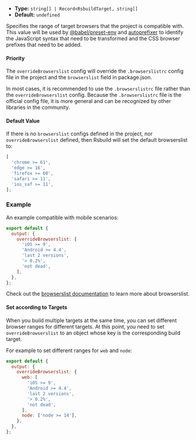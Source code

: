 - **Type:** `string[] | Record<RsbuildTarget, string[]`
- **Default:** `undefined`

Specifies the range of target browsers that the project is compatible with. This value will be used by [@babel/preset-env](https://babeljs.io/docs/en/babel-preset-env) and [autoprefixer](https://github.com/postcss/autoprefixer) to identify the JavaScript syntax that need to be transformed and the CSS browser prefixes that need to be added.

#### Priority

The `overrideBrowserslist` config will override the `.browserslistrc` config file in the project and the `browserslist` field in package.json.

In most cases, it is recommended to use the `.browserslistrc` file rather than the `overrideBrowserslist` config. Because the `.browserslistrc` file is the official config file, it is more general and can be recognized by other libraries in the community.

#### Default Value

If there is no `browserslist` configs defined in the project, nor `overrideBrowserslist` defined, then Rsbuild will set the default browserslist to:

```js
[
  'chrome >= 61',
  'edge >= 16',
  'firefox >= 60',
  'safari >= 11',
  'ios_saf >= 11',
];
```

### Example

An example compatible with mobile scenarios:

```js
export default {
  output: {
    overrideBrowserslist: [
      'iOS >= 9',
      'Android >= 4.4',
      'last 2 versions',
      '> 0.2%',
      'not dead',
    ],
  },
};
```

Check out the [browserslist documentation](https://github.com/browserslist/browserslist) to learn more about browserslist.

#### Set according to Targets

When you build multiple targets at the same time, you can set different browser ranges for different targets. At this point, you need to set `overrideBrowserslist` to an object whose key is the corresponding build target.

For example to set different ranges for `web` and `node`:

```js
export default {
  output: {
    overrideBrowserslist: {
      web: [
        'iOS >= 9',
        'Android >= 4.4',
        'last 2 versions',
        '> 0.2%',
        'not dead',
      ],
      node: ['node >= 14'],
    },
  },
};
```
